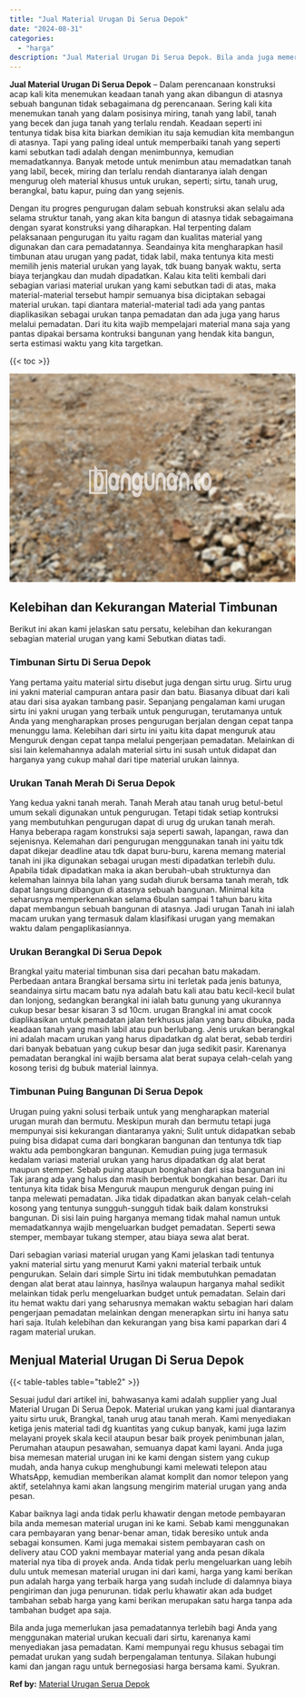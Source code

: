 ```yaml
---
title: "Jual Material Urugan Di Serua Depok"
date: "2024-08-31"
categories: 
  - "harga"
description: "Jual Material Urugan Di Serua Depok. Bila anda juga memerlukan jasa pemadatannya terlebih bagi Anda yang menggunakan material urukan kecuali dari sirtu, kare..."
---
```


**Jual Material Urugan Di Serua Depok** – Dalam perencanaan konstruksi acap kali kita menemukan keadaan tanah yang akan dibangun di atasnya sebuah bangunan tidak sebagaimana dg perencanaan. Sering kali kita menemukan tanah yang dalam posisinya miring, tanah yang labil, tanah yang becek dan juga tanah yang terlalu rendah. Keadaan seperti ini tentunya tidak bisa kita biarkan demikian itu saja kemudian kita membangun di atasnya. Tapi yang paling ideal untuk memperbaiki tanah yang seperti kami sebutkan tadi adalah dengan menimbunnya, kemudian memadatkannya. Banyak metode untuk menimbun atau memadatkan tanah yang labil, becek, miring dan terlalu rendah diantaranya ialah dengan mengurug oleh material khusus untuk urukan, seperti; sirtu, tanah urug, berangkal, batu kapur, puing dan yang sejenis.

Dengan itu progres pengurugan dalam sebuah konstruksi akan selalu ada selama struktur tanah, yang akan kita bangun di atasnya tidak sebagaimana dengan syarat konstruksi yang diharapkan. Hal terpenting dalam pelaksanaan pengurugan itu yaitu ragam dan kualitas material yang digunakan dan cara pemadatannya. Seandainya kita mengharapkan hasil timbunan atau urugan yang padat, tidak labil, maka tentunya kita mesti memilih jenis material urukan yang layak, tdk buang banyak waktu, serta biaya terjangkau dan mudah dipadatkan. Kalau kita teliti kembali dari sebagian variasi material urukan yang kami sebutkan tadi di atas, maka material-material tersebut hampir semuanya bisa diciptakan sebagai material urukan. tapi diantara material-material tadi ada yang pantas diaplikasikan sebagai urukan tanpa pemadatan dan ada juga yang harus melalui pemadatan. Dari itu kita wajib mempelajari material mana saja yang pantas dipakai bersama kontruksi bangunan yang hendak kita bangun, serta estimasi waktu yang kita targetkan.

{{< toc >}}

![Jual Material Urugan Di Serua Depok](/images/jual-urugan-37.png)

## Kelebihan dan Kekurangan Material Timbunan

Berikut ini akan kami jelaskan satu persatu, kelebihan dan kekurangan sebagian material urugan yang kami Sebutkan diatas tadi.

### Timbunan Sirtu Di Serua Depok

Yang pertama yaitu material sirtu disebut juga dengan sirtu urug. Sirtu urug ini yakni material campuran antara pasir dan batu. Biasanya dibuat dari kali atau dari sisa ayakan tambang pasir. Sepanjang pengalaman kami urugan sirtu ini yakni urugan yang terbaik untuk pengurugan, terutamanya untuk Anda yang mengharapkan proses pengurugan berjalan dengan cepat tanpa menunggu lama. Kelebihan dari sirtu ini yaitu kita dapat menguruk atau Menguruk dengan cepat tanpa melalui pengerjaan pemadatan. Melainkan di sisi lain kelemahannya adalah material sirtu ini susah untuk didapat dan harganya yang cukup mahal dari tipe material urukan lainnya.

### Urukan Tanah Merah Di Serua Depok

Yang kedua yakni tanah merah. Tanah Merah atau tanah urug betul-betul umum sekali digunakan untuk pengurugan. Tetapi tidak setiap kontruksi yang membutuhkan pengurugan dapat di urug dg urukan tanah merah. Hanya beberapa ragam konstruksi saja seperti sawah, lapangan, rawa dan sejenisnya. Kelemahan dari pengurugan menggunakan tanah ini yaitu tdk dapat dikejar deadline atau tdk dapat buru-buru, karena memang material tanah ini jika digunakan sebagai urugan mesti dipadatkan terlebih dulu. Apabila tidak dipadatkan maka ia akan berubah-ubah strukturnya dan kelemahan lainnya bila lahan yang sudah diuruk bersama tanah merah, tdk dapat langsung dibangun di atasnya sebuah bangunan. Minimal kita seharusnya memperkenankan selama 6bulan sampai 1 tahun baru kita dapat membangun sebuah bangunan di atasnya. Jadi urugan Tanah ini ialah macam urukan yang termasuk dalam klasifikasi urugan yang memakan waktu dalam pengaplikasiannya.

### Urukan Berangkal Di Serua Depok

Brangkal yaitu material timbunan sisa dari pecahan batu makadam. Perbedaan antara Brangkal bersama sirtu ini terletak pada jenis batunya, seandainya sirtu macam batu nya adalah batu kali atau batu kecil-kecil bulat dan lonjong, sedangkan berangkal ini ialah batu gunung yang ukurannya cukup besar besar kisaran 3 sd 10cm. urugan Brangkal ini amat cocok diaplikasikan untuk pemadatan jalan terkhusus jalan yang baru dibuka, pada keadaan tanah yang masih labil atau pun berlubang. Jenis urukan berangkal ini adalah macam urukan yang harus dipadatkan dg alat berat, sebab terdiri dari banyak bebatuan yang cukup besar dan juga sedikit pasir. Karenanya pemadatan berangkal ini wajib bersama alat berat supaya celah-celah yang kosong terisi dg bubuk material lainnya.

### Timbunan Puing Bangunan Di Serua Depok

Urugan puing yakni solusi terbaik untuk yang mengharapkan material urugan murah dan bermutu. Meskipun murah dan bermutu tetapi juga mempunyai sisi kekurangan diantaranya yakni; Sulit untuk didapatkan sebab puing bisa didapat cuma dari bongkaran bangunan dan tentunya tdk tiap waktu ada pembongkaran bangunan. Kemudian puing juga termasuk kedalam variasi material urukan yang harus dipadatkan dg alat berat maupun stemper. Sebab puing ataupun bongkahan dari sisa bangunan ini Tak jarang ada yang halus dan masih berbentuk bongkahan besar. Dari itu tentunya kita tidak bisa Menguruk maupun menguruk dengan puing ini tanpa melewati pemadatan. Jika tidak dipadatkan akan banyak celah-celah kosong yang tentunya sungguh-sungguh tidak baik dalam konstruksi bangunan. Di sisi lain puing harganya memang tidak mahal namun untuk memadatkannya wajib mengeluarkan budget pemadatan. Seperti sewa stemper, membayar tukang stemper, atau biaya sewa alat berat.

Dari sebagian variasi material urugan yang Kami jelaskan tadi tentunya yakni material sirtu yang menurut Kami yakni material terbaik untuk pengurukan. Selain dari simple Sirtu ini tidak membutuhkan pemadatan dengan alat berat atau lainnya, hasilnya walaupun harganya mahal sedikit melainkan tidak perlu mengeluarkan budget untuk pemadatan. Selain dari itu hemat waktu dari yang seharusnya memakan waktu sebagian hari dalam pengerjaan pemadatan melainkan dengan menerapkan sirtu ini hanya satu hari saja. Itulah kelebihan dan kekurangan yang bisa kami paparkan dari 4 ragam material urukan.

## Menjual Material Urugan Di Serua Depok

{{< table-tables table="table2" >}}

Sesuai judul dari artikel ini, bahwasanya kami adalah supplier yang Jual Material Urugan Di Serua Depok. Material urukan yang kami jual diantaranya yaitu sirtu uruk, Brangkal, tanah urug atau tanah merah. Kami menyediakan ketiga jenis material tadi dg kuantitas yang cukup banyak, kami juga lazim melayani proyek skala kecil ataupun besar baik proyek penimbunan jalan, Perumahan ataupun pesawahan, semuanya dapat kami layani. Anda juga bisa memesan material urugan ini ke kami dengan sistem yang cukup mudah, anda hanya cukup menghubungi kami melewati telepon atau WhatsApp, kemudian memberikan alamat komplit dan nomor telepon yang aktif, setelahnya kami akan langsung mengirim material urugan yang anda pesan.

Kabar baiknya lagi anda tidak perlu khawatir dengan metode pembayaran bila anda memesan material urugan ini ke kami. Sebab kami menggunakan cara pembayaran yang benar-benar aman, tidak beresiko untuk anda sebagai konsumen. Kami juga memakai sistem pembayaran cash on delivery atau COD yakni membayar material yang anda pesan dikala material nya tiba di proyek anda. Anda tidak perlu mengeluarkan uang lebih dulu untuk memesan material urugan ini dari kami, harga yang kami berikan pun adalah harga yang terbaik harga yang sudah include di dalamnya biaya pengiriman dan juga penurunan. tidak perlu khawatir akan ada budget tambahan sebab harga yang kami berikan merupakan satu harga tanpa ada tambahan budget apa saja.

Bila anda juga memerlukan jasa pemadatannya terlebih bagi Anda yang menggunakan material urukan kecuali dari sirtu, karenanya kami menyediakan jasa pemadatan. Kami mempunyai regu khusus sebagai tim pemadat urukan yang sudah berpengalaman tentunya. Silakan hubungi kami dan jangan ragu untuk bernegosiasi harga bersama kami. Syukran.

**Ref by:** [Material Urugan Serua Depok](https://id.wikipedia.org/wiki/Material)
